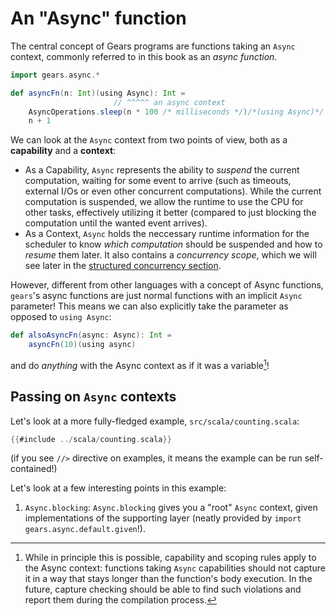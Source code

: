 # An "Async" function

The central concept of Gears programs are functions taking an `Async` context,
commonly referred to in this book as an _async function_.

```scala
import gears.async.*

def asyncFn(n: Int)(using Async): Int =
                       // ^^^^^ an async context
    AsyncOperations.sleep(n * 100 /* milliseconds */)/*(using Async)*/
    n + 1
```

We can look at the `Async` context from two points of view, both as a **capability**
and a **context**:
- As a Capability, `Async` represents the ability to *suspend* the current computation,
  waiting for some event to arrive (such as timeouts, external I/Os or even other concurrent computations).
  While the current computation is suspended, we allow the runtime to use the CPU for
  other tasks, effectively utilizing it better
  (compared to just blocking the computation until the wanted event arrives).
- As a Context, `Async` holds the neccessary runtime information for the scheduler
  to know *which computation* should be suspended and how to *resume* them later.
  It also contains a *concurrency scope*, which we will see later in the [structured concurrency section](./structured_concurrency.md).

However, different from other languages with a concept of Async functions, `gears`'s async functions are
just normal functions with an implicit `Async` parameter!
This means we can also explicitly take the parameter as opposed to `using Async`:
```scala
def alsoAsyncFn(async: Async): Int =
    asyncFn(10)(using async)
```
and do *anything* with the Async context as if it was a variable[^cap_rules]!

## Passing on `Async` contexts

Let's look at a more fully-fledged example, `src/scala/counting.scala`:

```scala 3
{{#include ../scala/counting.scala}}
```

(if you see `//>` directive on examples, it means the example can be run self-contained!)

Let's look at a few interesting points in this example:
1. `Async.blocking`: `Async.blocking` gives you a "root" `Async` context, given implementations of the supporting layer
   (neatly provided by `import gears.async.default.given`!).

[^cap_rules]: While in principle this is possible, capability and scoping rules apply to the Async context: functions taking
`Async` capabilities should not capture it in a way that stays longer than the function's body execution.
In the future, capture checking should be able to find such violations and report them during the compilation process.
